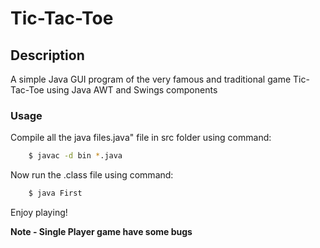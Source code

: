 # Tic-Tac-Toe
## Description
A simple Java GUI program of the very famous and traditional game Tic-Tac-Toe using Java AWT and Swings components
### Usage
Compile all the java files.java" file in src folder using command:
  ```bash
      $ javac -d bin *.java
  ```
Now run the .class file using command:
  ```bash
      $ java First
  ```
Enjoy playing!

__**Note** - Single Player game have some bugs__

